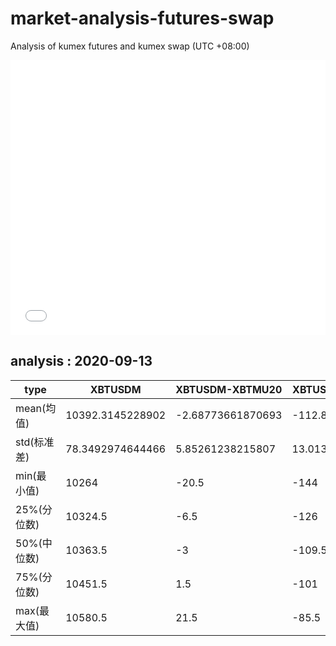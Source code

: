 # market-analysis-futures-swap
Analysis of kumex futures and kumex swap (UTC +08:00)

<iframe width="100%" height="440" src="./data.html" frameborder="no" border="0" scrolling="no"></iframe>

## analysis : 2020-09-13

type|XBTUSDM|XBTUSDM-XBTMU20|XBTUSDM-XBTMZ20|
---|---|---|---
mean(均值) | 10392.3145228902 | -2.68773661870693 | -112.832707989488
std(标准差) | 78.3492974644466 | 5.85261238215807 | 13.0134555255208
min(最小值) | 10264 | -20.5 | -144
25%(分位数) | 10324.5 | -6.5 | -126
50%(中位数) | 10363.5 | -3 | -109.5
75%(分位数) | 10451.5 | 1.5 | -101
max(最大值) | 10580.5 | 21.5 | -85.5
